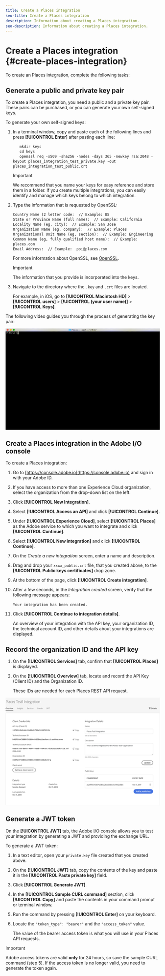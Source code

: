 ```yaml
---
title: Create a Places integration
seo-title: Create a Places integration
description: Information about creating a Places integration.
seo-description: Information about creating a Places integration.
---
```


# Create a Places integration {#create-places-integration}

To create an Places integration, complete the following tasks:

## Generate a public and private key pair

To create a Places integration, you need a public and a private key pair. These pairs can be purchased, or you can generate your own self-signed keys.

To generate your own self-signed keys:

1. In a terminal window, copy and paste each of the following lines and press **[!UICONTROL Enter]** after pasting each line:

   ```text
      mkdir keys
      cd keys
      openssl req -x509 -sha256 -nodes -days 365 -newkey rsa:2048 -keyout places_integration_test_private.key -out    places_integration_test_public.crt
   ```

   >[!IMPORTANT]
   >
   >We recommend that you name your keys for easy reference and store them in a folder. If you create multiple integrations, you can easily identify and manage which keys belong to which integration.

2. Type the information that is requested by OpenSSL:

   ```text
   Country Name (2 letter code:  // Example: US
   State or Province Name (full name):  // Example: California
   Locality Name (eg, city):  // Example: San Jose
   Organization Name (eg, company):  // Example: Places
   Organizational Unit Name (eg, section):  // Example: Engineering
   Common Name (eg, fully qualified host name):  // Example: places.com
   Email Address:  // Example:  poi@places.com
   ```

   For more information about OpenSSL, see [OpenSSL](https://www.openssl.org/).

    >[!IMPORTANT]
    >
    >The information that you provide is incorporated into the keys.

3. Navigate to the directory where the `.key` and `.crt` files are located. 

    For example, in iOS, go to **[!UICONTROL Macintosh HD]** > **[!UICONTROL users]** > **[!UICONTROL (your user name)]** > **[!UICONTROL Keys]**.

The following video guides you through the process of generating the key pair:

![](/help/assets/places_integration_video.gif)

## Create a Places integration in the Adobe I/O console

To create a Places integration:

1. Go to [https://console.adobe.io](https://console.adobe.io) and sign in with your Adobe ID.
2. If you have access to more than one Experience Cloud organization, select the organization from the drop-down list on the left.
3. Click **[!UICONTROL New Integration]**.
4. Select **[!UICONTROL Access an API]** and click **[!UICONTROL Continue]**.
5. Under **[!UICONTROL Experience Cloud]**, select **[!UICONTROL Places]** as the Adobe service to which you want to integrate and click **[!UICONTROL Continue]**.
6. Select **[!UICONTROL New integration]** and click **[!UICONTROL Continue]**.
7. On the *Create a new integration* screen, enter a name and description. 
8. Drag and drop your `xxxx_public.crt` file, that you created above, to the **[!UICONTROL Public keys certificates]** drop zone.
9. At the bottom of the page, click **[!UICONTROL Create integration]**.
10. After a few seconds, in the *Integration created* screen, verify that the following message appears:

    `Your integration has been created.`

11. Click **[!UICONTROL Continue to integration details]**. 

    An overview of your integration with the API key, your organization ID, the technical account ID, and other details about your integrations are displayed.

## Record the organization ID and the API key

1. On the **[!UICONTROL Services]** tab, confirm that **[!UICONTROL Places]** is displayed.
2. On the **[!UICONTROL Overview]** tab, locate and record the API Key (Client ID) and the Organization ID.

   These IDs are needed for each Places REST API request.

![](/help/assets/places_orgid_api-key.png)

## Generate a JWT token

On the **[!UICONTROL JWT]** tab, the Adobe I/O console allows you to test your integration by generating a JWT and providing the exchange URL.

To generate a JWT token:

1. In a text editor, open your `private.key` file created that you created above.
2. On the **[!UICONTROL JWT]** tab, copy the contents of the key and paste it in the **[!UICONTROL Paste private key]** field. 
3. Click **[!UICONTROL Generate JWT]**.
4. In the **[!UICONTROL Sample CURL command]** section, click **[!UICONTROL Copy]** and paste the contents in your command prompt or terminal window.
5. Run the command by pressing **[!UICONTROL Enter]** on your keyboard.
6. Locate the `"token_type": "bearer"` and the `"access_token"` value.  

    The value of the bearer access token is what you will use in your Places API requests.  

>[!IMPORTANT]
>
>Adobe access tokens are valid **only** for 24 hours, so save the sample CURL command (step 5). If the access token is no longer valid, you need to generate the token again.

